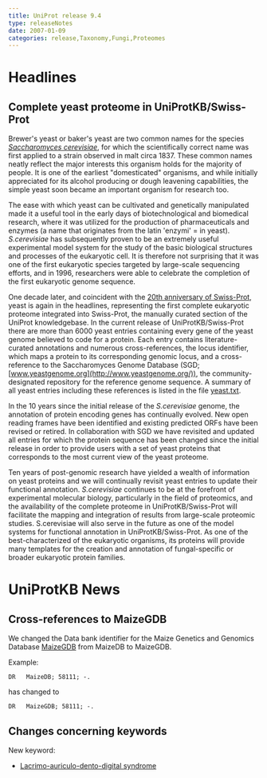 ```yaml
---
title: UniProt release 9.4
type: releaseNotes
date: 2007-01-09
categories: release,Taxonomy,Fungi,Proteomes
---
```


# Headlines

## Complete yeast proteome in UniProtKB/Swiss-Prot

Brewer's yeast or baker's yeast are two common names for the species [_Saccharomyces cerevisiae_](https://www.uniprot.org/taxonomy/4932), for which the scientifically correct name was first applied to a strain observed in malt circa 1837. These common names neatly reflect the major interests this organism holds for the majority of people. It is one of the earliest "domesticated" organisms, and while initially appreciated for its alcohol producing or dough leavening capabilities, the simple yeast soon became an important organism for research too.

The ease with which yeast can be cultivated and genetically manipulated made it a useful tool in the early days of biotechnological and biomedical research, where it was utilized for the production of pharmaceuticals and enzymes (a name that originates from the latin 'enzymi' = in yeast). _S.cerevisiae_ has subsequently proven to be an extremely useful experimental model system for the study of the basic biological structures and processes of the eukaryotic cell. It is therefore not surprising that it was one of the first eukaryotic species targeted by large-scale sequencing efforts, and in 1996, researchers were able to celebrate the completion of the first eukaryotic genome sequence.

One decade later, and coincident with the [20th anniversary of Swiss-Prot](https://www.uniprot.org/release-notes/2006-07-25-release), yeast is again in the headlines, representing the first complete eukaryotic proteome integrated into Swiss-Prot, the manually curated section of the UniProt knowledgebase. In the current release of UniProtKB/Swiss-Prot there are more than 6000 yeast entries containing every gene of the yeast genome believed to code for a protein. Each entry contains literature-curated annotations and numerous cross-references, the locus identifier, which maps a protein to its corresponding genomic locus, and a cross-reference to the Saccharomyces Genome Database (SGD; [www.yeastgenome.org](http://www.yeastgenome.org/)), the community-designated repository for the reference genome sequence. A summary of all yeast entries including these references is listed in the file [yeast.txt](https://ftp.uniprot.org/pub/databases/uniprot/current_release/knowledgebase/complete/docs/yeast).

In the 10 years since the initial release of the _S.cerevisiae_ genome, the annotation of protein encoding genes has continually evolved. New open reading frames have been identified and existing predicted ORFs have been revised or retired. In collaboration with SGD we have revisited and updated all entries for which the protein sequence has been changed since the initial release in order to provide users with a set of yeast proteins that corresponds to the most current view of the yeast proteome.

Ten years of post-genomic research have yielded a wealth of information on yeast proteins and we will continually revisit yeast entries to update their functional annotation. _S.cerevisiae_ continues to be at the forefront of experimental molecular biology, particularly in the field of proteomics, and the availability of the complete proteome in UniProtKB/Swiss-Prot will facilitate the mapping and integration of results from large-scale proteomic studies. S.cerevisiae will also serve in the future as one of the model systems for functional annotation in UniProtKB/Swiss-Prot. As one of the best-characterized of the eukaryotic organisms, its proteins will provide many templates for the creation and annotation of fungal-specific or broader eukaryotic protein families.

# UniProtKB News

## Cross-references to MaizeGDB

We changed the Data bank identifier for the Maize Genetics and Genomics Database [MaizeGDB](http://www.maizegdb.org/) from MaizeDB to MaizeGDB.

Example:

    DR   MaizeDB; 58111; -.

has changed to

    DR   MaizeGDB; 58111; -.

## Changes concerning keywords

New keyword:

- [Lacrimo-auriculo-dento-digital syndrome](https://www.uniprot.org/keywords/KW-0953)
